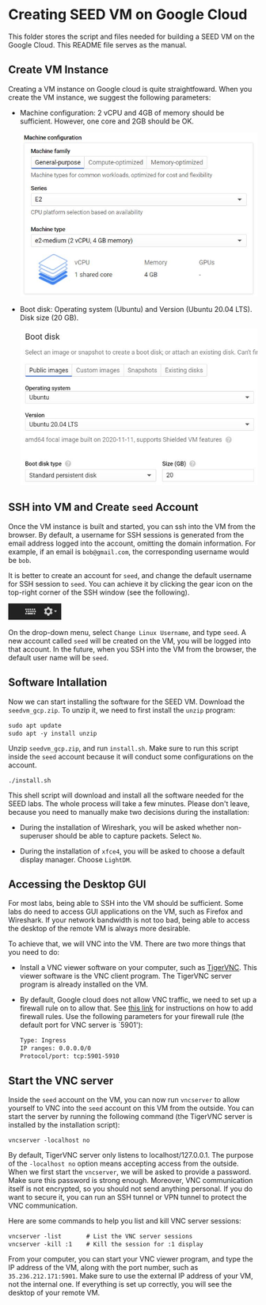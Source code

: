 
# Creating SEED VM on Google Cloud 

This folder stores the script and files needed for building a SEED VM on
the Google Cloud. This README file serves as the manual.

## Create VM Instance

Creating a VM instance on Google cloud is quite straightfoward. 
When you create the VM instance, we suggest the following parameters: 

- Machine configuration: 2 vCPU and 4GB of memory should be sufficient. 
  However, one core and 2GB should be OK.

  ![machine configuration](./Figs/machine_config.jpg) 

- Boot disk: Operating system (Ubuntu) and Version (Ubuntu 20.04 LTS). 
  Disk size (20 GB). 

  ![machine configuration](./Figs/boot_disk.jpg) 


## SSH into VM and Create `seed` Account

Once the VM instance is built and started, you can ssh into the VM from the browser. 
By default, a username for SSH sessions is generated from the
email address logged into the account, omitting the domain information. For
example, if an email is `bob@gmail.com`, the corresponding username would be
`bob`.

It is better to create an account for `seed`, and change the default username 
for SSH session to `seed`. You can achieve it by clicking the gear icon
on the top-right corner of the SSH window (see the following). 

![ssh menu](./Figs/ssh_menu.jpg)

On the drop-down menu, select
`Change Linux Username`, and type `seed`. A new account called `seed` will be 
created on the VM, you will be logged into that account. In the future,
when you SSH into the VM from the browser, the default user name
will be `seed`.  


## Software Intallation 

Now we can start installing the software for the SEED VM. 
Download the `seedvm_gcp.zip`. To unzip it, we need to 
first install the `unzip` program: 
```
sudo apt update
sudo apt -y install unzip
```

Unzip `seedvm_gcp.zip`, and run `install.sh`. Make sure 
to run this script inside the `seed` account because it 
will conduct some configurations on the account. 

```
./install.sh
```

This shell script will download and install all the software needed for 
the SEED labs. The whole process will take a few minutes. Please 
don't leave, because you need to manually make two decisions
during the installation:

- During the installation of Wireshark, you will be asked 
  whether non-superuser should be able to capture packets.
  Select `No`.

- During the installation of `xfce4`, you will be asked to 
  choose a default display manager. Choose `LightDM`. 


## Accessing the Desktop GUI

For most labs, being able to SSH into the VM should be sufficient.
Some labs do need to access GUI applications on the VM, such as 
Firefox and Wireshark. If your network bandwidth is not too 
bad, being able to access the desktop of the remote VM is 
always more desirable. 

To achieve that, we will VNC into the VM. 
There are two more things that you need to do:

- Install a VNC viewer software on your computer, such as 
  [TigerVNC](https://tigervnc.org/). 
  This viewer software is the VNC client program. 
  The TigerVNC server program is already installed on the VM.   

- By default, Google cloud does not allow VNC traffic, 
  we need to set up a firewall rule on to allow that.
  See [this link](https://cloud.google.com/vpc/docs/using-firewalls) for 
  instructions on how to add firewall rules. 
  Use the following parameters for your firewall rule (the default port 
  for VNC server is `5901'):
  ```
  Type: Ingress
  IP ranges: 0.0.0.0/0
  Protocol/port: tcp:5901-5910
  ```

## Start the VNC server

Inside the `seed` account on the VM, you can now run `vncserver` 
to allow yourself to VNC into the `seed` account
on this VM from the outside. You can start the server by 
running the following command (the TigerVNC server is installed 
by the installation script): 
```
vncserver -localhost no
```

By default, TigerVNC server only listens to localhost/127.0.0.1. 
The purpose of the `-localhost no` option means accepting 
access from the outside. When we first start the `vncserver`, 
we will be asked to provide a password. Make sure this password 
is strong enough. Moreover, VNC communication itself is not 
encrypted, so you should not send anything personal. If you 
do want to secure it, you can run an SSH tunnel or VPN tunnel
to protect the VNC communication.

Here are some commands to help you list and kill VNC
server sessions:

```
vncserver -list       # List the VNC server sessions
vncserver -kill :1    # Kill the session for :1 display
```

From your computer, you can start your VNC viewer program,
and type the IP address of the VM, along with the port number, 
such as `35.236.212.171:5901`. Make sure to use the 
external IP address of your VM, not the internal one. If everything
is set up correctly, you will see the desktop of your 
remote VM.


